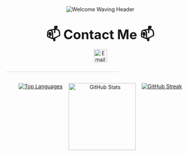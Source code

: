 <div align="center">

  <img src="https://capsule-render.vercel.app/api?type=waving&color=0377fc&text=Welcome%20to%20My%20GitHub!&fontColor=ffffff&fontSize=40&height=150&section=header&font=Josefin%20Sans" alt="Welcome Waving Header"/>

  <div style="margin-top: 25px; margin-bottom: 25px;">
    <p style="font-size: 35px; margin-bottom: 5px;">
      <strong>📫 Contact Me 📫</strong>
    </p>
    <p style="margin-top: 5px;">
      <a href="mailto:jungwon.park@cscloud.co.jp" target="_blank">
        <img src="https://img.shields.io/badge/Email-EA4335.svg?style=plastic&logo=Gmail&logoColor=white" alt="Email" height="35"/>
      </a>
    </p>
  </div>

  <div style="width: 100%; text-align: center; margin-top: 20px; margin-bottom: 30px;">
    <hr style="width:60%; border:none; height:1px; background-color:#d0d7de;" /> 
  </div>

  <div class="stats-cards" style="display: flex; flex-wrap: wrap; justify-content: center; align-items: flex-start; gap: 16px; margin-top: 20px;">
    <a href="https://github.com/anuraghazra/github-readme-stats">
      <img src="https://github-readme-stats.vercel.app/api/top-langs/?username=jungwon-csc&layout=compact&theme=transparent" alt="Top Languages" />
    </a>
    <a href="https://github.com/anuraghazra/github-readme-stats">
      <img height="180" src="https://github-readme-stats.vercel.app/api?username=jungwon-csc&show_icons=true&theme=transparent&rank_icon=github" alt="GitHub Stats" />
    </a>
    <a href="https://git.io/streak-stats">
      <img src="https://github-readme-streak-stats.herokuapp.com/?user=jungwon-csc&theme=transparent&date_format=M%20j%5B%2C%20Y%5D&card_width=490" alt="GitHub Streak" />
    </a>
  </div>

</div>
